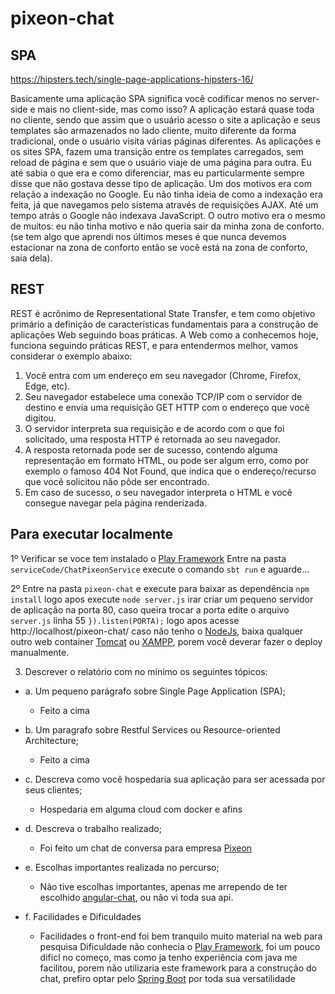 # pixeon-chat


## SPA

https://hipsters.tech/single-page-applications-hipsters-16/

Basicamente uma aplicação SPA significa você codificar menos no server-side e mais no client-side, 
mas como isso? A aplicação estará quase toda no cliente, sendo que assim que o usuário acesso o site a aplicação e seus templates são armazenados no lado cliente, 
muito diferente da forma tradicional, onde o usuário visita várias páginas diferentes.
As aplicações e os sites SPA, fazem uma transição entre os templates carregados, 
sem reload de página e sem que o usuário viaje de uma página para outra. Eu até sabia o que era e como diferenciar, 
mas eu particularmente sempre disse que não gostava desse tipo de aplicação. Um dos motivos era com relação a indexação no Google. 
Eu não tinha ideia de como a indexação era feita, já que  navegamos pelo sistema através de requisições AJAX. Até um tempo atrás o Google não indexava JavaScript. 
O outro motivo era o mesmo de muitos: eu não tinha motivo e não queria sair da minha zona de conforto. 
(se tem algo que aprendi nos últimos meses é que nunca devemos estacionar na zona de conforto então se você está na zona de conforto, saia dela).

## REST
REST é acrônimo de Representational State Transfer, e tem como objetivo primário a definição de características fundamentais para a construção de aplicações Web seguindo boas práticas.
A Web como a conhecemos hoje, funciona seguindo práticas REST, e para entendermos melhor, vamos considerar o exemplo abaixo:
1. Você entra com um endereço em seu navegador (Chrome, Firefox, Edge, etc).
2. Seu navegador estabelece uma conexão TCP/IP com o servidor de destino e envia uma requisição GET HTTP com o endereço que você digitou.
3. O servidor interpreta sua requisição e de acordo com o que foi solicitado, uma resposta HTTP é retornada ao seu navegador.
4. A resposta retornada pode ser de sucesso, contendo alguma representação em formato HTML, ou pode ser algum erro, como por exemplo o famoso 404 Not Found, que indica que o endereço/recurso que você solicitou não pôde ser encontrado.
5. Em caso de sucesso, o seu navegador interpreta o HTML e você consegue navegar pela página renderizada.

## Para executar localmente
1º Verificar se voce tem instalado o [Play Framework](https://www.playframework.com/)
    Entre na pasta ```serviceCode/ChatPixeonService``` execute o comando ```sbt run``` e aguarde...
    
2º Entre na pasta ```pixeon-chat``` e execute para baixar as dependência ```npm install``` logo apos execute ```node server.js```
irar criar um pequeno servidor de aplicação na porta 80, caso queira trocar a porta edite o arquivo ```server.js``` linha 55 
```}).listen(PORTA);```
logo apos acesse http://localhost/pixeon-chat/
caso não tenho o [NodeJs](https://nodejs.org/en/), baixa qualquer outro web container [Tomcat](https://tomcat.apache.org/download-80.cgi) ou [XAMPP](https://www.apachefriends.org/pt_br/index.html), porem você deverar fazer o deploy manualmente.

3. Descrever o relatório com no mínimo os seguintes tópicos:

* a. Um pequeno parágrafo sobre Single Page Application (SPA); 
   * Feito a cima
* b. Um paragrafo sobre Restful Services ou Resource-oriented Architecture;
   * Feito a cima
* c. Descreva como você hospedaria sua aplicação para ser acessada por seus
clientes;
   * Hospedaria em alguma cloud com docker e afins
    
* d. Descreva o trabalho realizado;
  *  Foi feito um chat de conversa para empresa [Pixeon](http://pixeon.com.br/)
* e. Escolhas importantes realizada no percurso;
   * Não tive escolhas importantes, apenas me arrependo de ter escolhido [angular-chat](https://github.com/stephenlb/angularjs-chat),
       ou não vi toda sua api.
       
* f. Facilidades e Dificuldades
  * Facilidades o front-end foi bem tranquilo muito material na web para pesquisa
       Dificuldade não conhecia o [Play Framework](https://www.playframework.com/), foi um pouco dificl no começo, mas como ja tenho
       experiência com java me facilitou, porem não utilizaria este framework para a construção do chat, prefiro optar pelo 
       [Spring Boot](https://projects.spring.io/spring-boot/) por toda sua versatilidade

